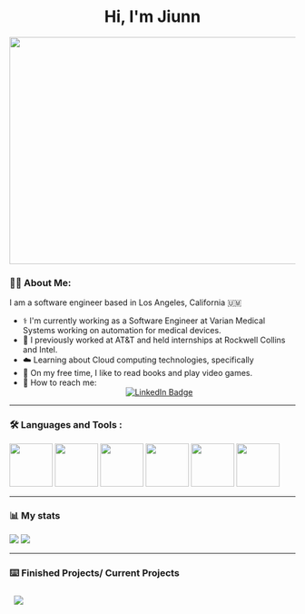 <h1 align="center">
  Hi, I'm Jiunn
</h1>

<div align="center">
  <img src="https://miro.medium.com/max/1280/1*X3I7dXxUWMqDMiuOcFYl2Q.gif" width="600" height="400"/>
</div>

### 👨‍💻 About Me:

I am a software engineer based in Los Angeles, California 🇺🇲
* ⚕️ I'm currently working as a Software Engineer at Varian Medical Systems working on automation for medical devices.
* 🏯 I previously worked at AT&T and held internships at Rockwell Collins and Intel.
* ☁️ Learning about Cloud computing technologies, specifically 
* 📕 On my free time, I like to read books and play video games.
* 📇 How to reach me: 
  <div align="center">
  <a href="https://www.linkedin.com/in/jiunn-siow-650380110/">
    <img align = "center" src="https://img.shields.io/badge/LinkedIn-blue?style=for-the-badge&logo=linkedin&logoColor=white" alt="LinkedIn Badge"/>
  </a>
  </div>
---

### :hammer_and_wrench: Languages and Tools :
<div>
<img height=76 src="https://cdn.jsdelivr.net/gh/devicons/devicon/icons/amazonwebservices/amazonwebservices-original-wordmark.svg" />
<img height=76 src="https://cdn.jsdelivr.net/gh/devicons/devicon/icons/csharp/csharp-original.svg" />
<img height=76 src="https://cdn.jsdelivr.net/gh/devicons/devicon/icons/python/python-original-wordmark.svg" />
<img height=76 src="https://cdn.jsdelivr.net/gh/devicons/devicon/icons/visualstudio/visualstudio-plain-wordmark.svg" />
<img height=76 src="https://cdn.jsdelivr.net/gh/devicons/devicon/icons/go/go-original-wordmark.svg" />
<img height=76 src="https://cdn.jsdelivr.net/gh/devicons/devicon/icons/kubernetes/kubernetes-plain-wordmark.svg" />

</div>

---

### 📊 My stats

<img src="https://github-readme-stats.vercel.app/api?username=BrotherofOracleMan&show_icons=true"/>
<img src="https://github-readme-streak-stats.herokuapp.com/?user=BrotherOfOracleMan"/>

---

### ⌨️ Finished Projects/ Current Projects
<a href="https://github.com/braydoncoyer/officeapi">
  <img align="center" style="margin:0.5rem" src="https://github-readme-stats.vercel.app/api/pin/?username=BrotherOfOracleMan&repo=AWSLambdaImageGetandPUT&title_color=ffffff&text_color=c9cacc&icon_color=4AB197&bg_color=1A2B34" />
</a>



